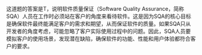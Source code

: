 这道题的答案是T，说明软件质量保证（Software Quality Assurance，简称SQA）人员在工作时必须站在客户的角度来看待软件。这是因为SQA的核心目标是确保软件最终能满足客户的需求和期望，从而保证软件的质量。如果SQA只从开发者的角度考虑，可能忽略了客户实际使用过程中的问题。因此，SQA人员要模拟客户的使用场景，发现潜在缺陷，确保软件的功能、性能和用户体验都符合客户的要求。